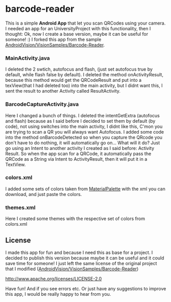 # barcode-reader
This is a simple **Android App** that let you scan QRCodes using your camera. I needed an app for an UniversityProject with this functionality,
then I thought: Ok, now I create a base version, maybe it can be useful for someone! :)
I forked this app from the sample [AndroidVision/VisionSamples/Barcode-Reader](https://github.com/googlesamples/android-vision/tree/master/visionSamples/barcode-reader).

### MainActivity.java
I deleted the 2 swtich, autofocus and flash, (just set autofocus true by default, while flash false by default).
I deleted the method onActivityResult, because this method would get the QRCodeResult and put into a texView(that I had deleted too)
into the main activity, but I didnt want this, I sent the result to another Activity called ResultActivity.

### BarcodeCaptureActivity.java
Here I changed a bunch of things. I deleted the intentGetExtra (autofocus and flash) because as I said before I decided to set them 
by default (by code), not using switches into the main activity, I didnt like this, C'mon you are trying to scan a QR you will always want Autofocus.
I added some code into the method onBarcodeDetected so when you capture the QRcode you don't have to do nothing, it will automatically
go on... What will it do? Just go using an Intent to another activity I created as I said before: Activity Result. So when the app scan for a QRCode, 
it automatically pass the QRCode as a String via Intent to ActivityResult, then it will put it in a TextView.

### colors.xml
I added some sets of colors taken from [MaterialPalette](https://www.materialpalette.com/) with the xml you can download, and just paste
the colors.

### themes.xml
Here I created some themes with the respective set of colors from colors.xml 

## License
I made this app for fun and because I need this as base for a project. I decided to publish this version because maybe it can be useful
and it could save time for someone!
I just left the same license of the original project that I modified ([AndroidVision/VisionSamples/Barcode-Reader](https://github.com/googlesamples/android-vision/tree/master/visionSamples/barcode-reader))

http://www.apache.org/licenses/LICENSE-2.0

Have fun! And if you see errors etc. Or just have any suggestions to improve this app, I would be really happy to hear from you.
